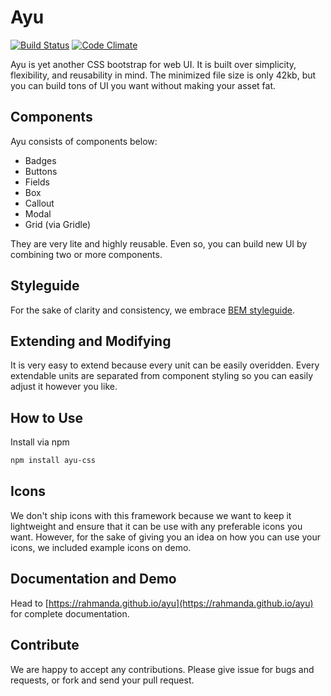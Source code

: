 # Ayu  
[![Build Status](https://travis-ci.org/rahmanda/ayu.svg?branch=master)](https://travis-ci.org/rahmanda/ayu) [![Code Climate](https://codeclimate.com/github/rahmanda/ayu/badges/gpa.svg)](https://codeclimate.com/github/rahmanda/ayu)

Ayu is yet another CSS bootstrap for web UI. It is built over simplicity, flexibility, and reusability in mind. The minimized file size is only 42kb, but you can build tons of UI you want without making your asset fat.

## Components  
Ayu consists of components below:  

- Badges  
- Buttons  
- Fields  
- Box  
- Callout  
- Modal  
- Grid (via Gridle)  

They are very lite and highly reusable. Even so, you can build new UI by combining two or more components.

## Styleguide  
For the sake of clarity and consistency, we embrace [BEM styleguide](http://getbem.com/introduction/). 

## Extending and Modifying  
It is very easy to extend because every unit can be easily overidden. Every extendable units are separated from component styling so you can easily adjust it however you like.  

## How to Use  

Install via npm 

``` bash
npm install ayu-css
```

## Icons  
We don't ship icons with this framework because we want to keep it lightweight and ensure that it can be use with any preferable icons you want. However, for the sake of giving you an idea on how you can use your icons, we included example icons on demo.  

## Documentation and Demo  
Head to [https://rahmanda.github.io/ayu](https://rahmanda.github.io/ayu) for complete documentation.

## Contribute  
We are happy to accept any contributions. Please give issue for bugs and requests, or fork and send your pull request.  

